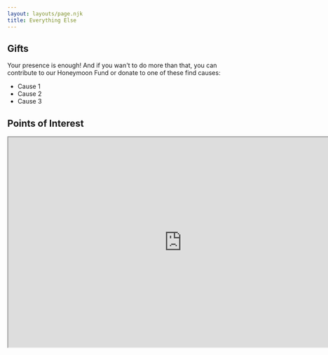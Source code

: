 ```yaml
---
layout: layouts/page.njk
title: Everything Else
---
```

## Gifts

Your presence is enough! And if you wan't to do more than that, you can contribute to our Honeymoon Fund or donate to one of these find causes: 

- Cause 1
- Cause 2
- Cause 3

## Points of Interest

<iframe src="https://www.google.com/maps/d/u/0/embed?mid=1YViXbcdejBdYPMC9Q-rSpbtDueOqHOS2" width="792" height="480"></iframe>
